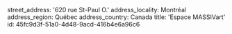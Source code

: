 street_address: '620 rue St-Paul O.'
address_locality: Montréal
address_region: Québec
address_country: Canada
title: 'Espace MASSIVart'
id: 45fc9d3f-51a0-4d48-9acd-416b4e6a96c6
